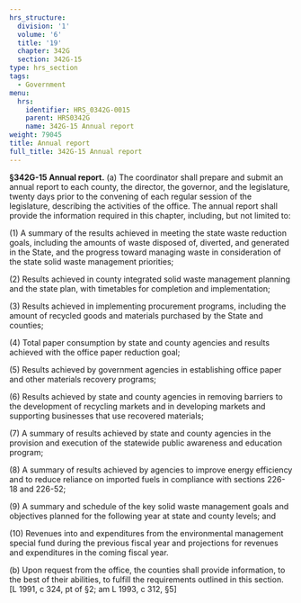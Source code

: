 ```yaml
---
hrs_structure:
  division: '1'
  volume: '6'
  title: '19'
  chapter: 342G
  section: 342G-15
type: hrs_section
tags:
  - Government
menu:
  hrs:
    identifier: HRS_0342G-0015
    parent: HRS0342G
    name: 342G-15 Annual report
weight: 79045
title: Annual report
full_title: 342G-15 Annual report
---
```

**§342G-15 Annual report.** (a) The coordinator shall prepare and submit an annual report to each county, the director, the governor, and the legislature, twenty days prior to the convening of each regular session of the legislature, describing the activities of the office. The annual report shall provide the information required in this chapter, including, but not limited to:

(1) A summary of the results achieved in meeting the state waste reduction goals, including the amounts of waste disposed of, diverted, and generated in the State, and the progress toward managing waste in consideration of the state solid waste management priorities;

(2) Results achieved in county integrated solid waste management planning and the state plan, with timetables for completion and implementation;

(3) Results achieved in implementing procurement programs, including the amount of recycled goods and materials purchased by the State and counties;

(4) Total paper consumption by state and county agencies and results achieved with the office paper reduction goal;

(5) Results achieved by government agencies in establishing office paper and other materials recovery programs;

(6) Results achieved by state and county agencies in removing barriers to the development of recycling markets and in developing markets and supporting businesses that use recovered materials;

(7) A summary of results achieved by state and county agencies in the provision and execution of the statewide public awareness and education program;

(8) A summary of results achieved by agencies to improve energy efficiency and to reduce reliance on imported fuels in compliance with sections 226-18 and 226-52;

(9) A summary and schedule of the key solid waste management goals and objectives planned for the following year at state and county levels; and

(10) Revenues into and expenditures from the environmental management special fund during the previous fiscal year and projections for revenues and expenditures in the coming fiscal year.

(b) Upon request from the office, the counties shall provide information, to the best of their abilities, to fulfill the requirements outlined in this section. [L 1991, c 324, pt of §2; am L 1993, c 312, §5]